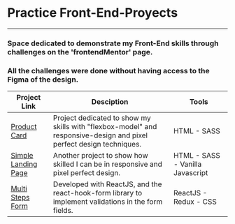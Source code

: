 # Practice Front-End-Proyects
---
### Space dedicated to demonstrate my Front-End skills through challenges on the 'frontendMentor' page.
### All the challenges were done without having access to the Figma of the design.

| Project Link | Desciption | Tools |
|--------------|------------|-------|
|[Product Card](https://julianfloresdev.github.io/Front-End-Proyects/product-preview-card-component-main/)| Project dedicated to show my skills with "flexbox-model" and responsive-design and pixel perfect design techniques. | HTML - SASS |
|[Simple Landing Page](https://julianfloresdev.github.io/Front-End-Proyects/intro-section-with-dropdown-navigation-main/)| Another project to show how skilled I can be in responsive and pixel perfect design.| HTML - SASS - Vanilla Javascript |
|[Multi Steps Form](https://julianfloresdev.github.io/Front-End-Proyects/multi-step-form/) | Developed with ReactJS, and the react-hook-form library to implement validations in the form fields. | ReactJS - Redux - CSS |
